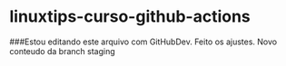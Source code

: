 # linuxtips-curso-github-actions


###Estou editando este arquivo com GitHubDev.
Feito os ajustes.
Novo conteudo da branch staging

